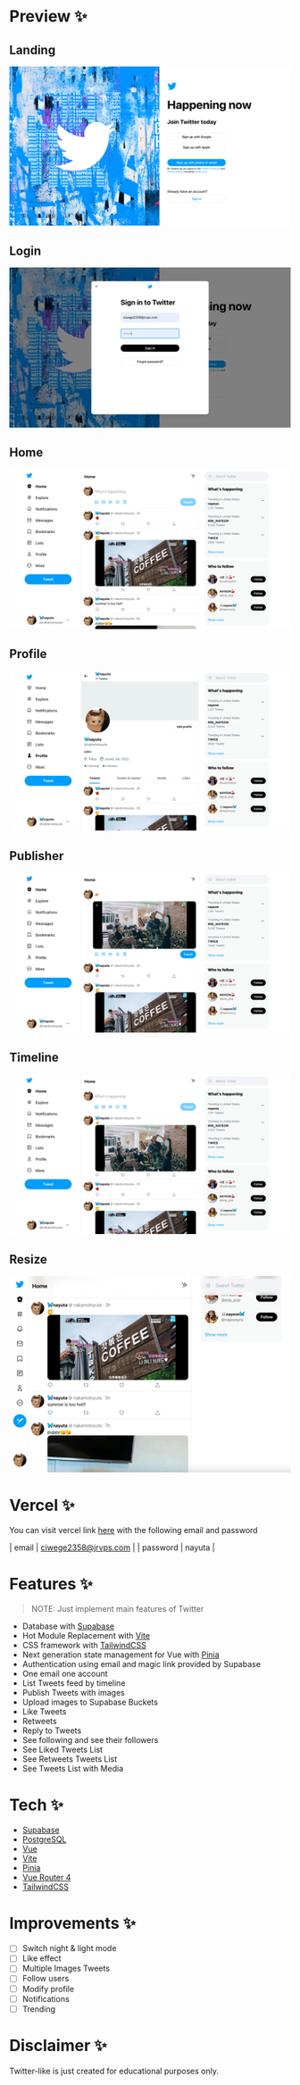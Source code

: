 # Preview ✨

## Landing
![preview](.github/assets/screenshot1.jpg)

## Login
![preview](.github/assets/screenshot2.jpg)

## Home
![preview](.github/assets/screenshot3.jpg)

## Profile
![preview](.github/assets/screenshot4.jpg)

## Publisher
![preview](.github/assets/screenshot5.jpg)

## Timeline
![preview](.github/assets/screenshot6.jpg)

## Resize
![preview](.github/assets/screenshot7.jpg)

# Vercel ✨
You can visit vercel link [here](https://twitter-like-jet.vercel.app) with the following email and password

| email | ciwege2358@jrvps.com |
| password | nayuta |

# Features ✨

> NOTE: Just implement main features of Twitter

- Database with [Supabase](https://github.com/supabase)
- Hot Module Replacement with [Vite](https://vitejs.dev/)
- CSS framework with [TailwindCSS](http://tailwindcs.com/)
- Next generation state management for Vue with [Pinia](https://pinia.vuejs.org/)
- Authentication using email and magic link provided by Supabase
- One email one account
- List Tweets feed by timeline
- Publish Tweets with images
- Upload images to Supabase Buckets
- Like Tweets
- Retweets
- Reply to Tweets
- See following and see their followers
- See Liked Tweets List
- See Retweets Tweets List
- See Tweets List with Media

# Tech ✨

- [Supabase](https://github.com/supabase)
- [PostgreSQL](https://www.postgresql.org/)
- [Vue](https://v3.vuejs.org/)
- [Vite](https://vitejs.dev/)
- [Pinia](https://pinia.vuejs.org/)
- [Vue Router 4](https://next.router.vuejs.org)
- [TailwindCSS](http://tailwindcs.com/)

# Improvements ✨

- [ ] Switch night & light mode
- [ ] Like effect
- [ ] Multiple Images Tweets
- [ ] Follow users 
- [ ] Modify profile
- [ ] Notifications
- [ ] Trending

# Disclaimer ✨

Twitter-like is just created for educational purposes only.